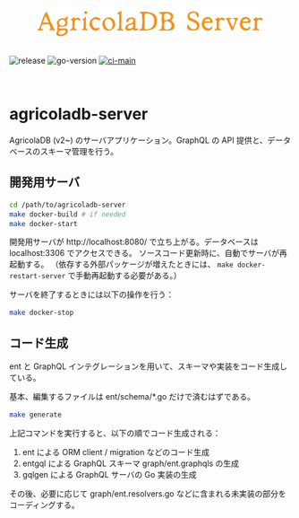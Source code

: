<div align="center">
    <img alt="AgricolaDB Server" src="docs/img/agricoladb-server-logo.png" />
</div>

<br />

![release](https://img.shields.io/github/v/release/AgricolaDevJP/agricoladb-server)
![go-version](https://img.shields.io/github/go-mod/go-version/AgricolaDevJP/agricoladb-server?filename=src%2Fgo.mod)
[![ci-main](https://github.com/AgricolaDevJP/agricoladb-server/actions/workflows/ci-main.yml/badge.svg)](https://github.com/AgricolaDevJP/agricoladb-server/actions/workflows/ci-main.yml)

<br />

# agricoladb-server

AgricolaDB (v2~) のサーバアプリケーション。GraphQL の API 提供と、データベースのスキーマ管理を行う。

## 開発用サーバ

```sh
cd /path/to/agricoladb-server
make docker-build # if needed
make docker-start
```

開発用サーバが http://localhost:8080/ で立ち上がる。データベースは localhost:3306 でアクセスできる。
ソースコード更新時に、自動でサーバが再起動する。
（依存する外部パッケージが増えたときには、 `make docker-restart-server` で手動再起動する必要がある。）

サーバを終了するときには以下の操作を行う：

```sh
make docker-stop
```

## コード生成

ent と GraphQL インテグレーションを用いて、スキーマや実装をコード生成している。

基本、編集するファイルは ent/schema/*.go だけで済むはずである。

```sh
make generate
```

上記コマンドを実行すると、以下の順でコード生成される：

1. ent による ORM client / migration などのコード生成
2. entgql による GraphQL スキーマ graph/ent.graphqls の生成
3. gqlgen による GraphQL サーバの Go 実装の生成

その後、必要に応じて graph/ent.resolvers.go などに含まれる未実装の部分をコーディングする。
